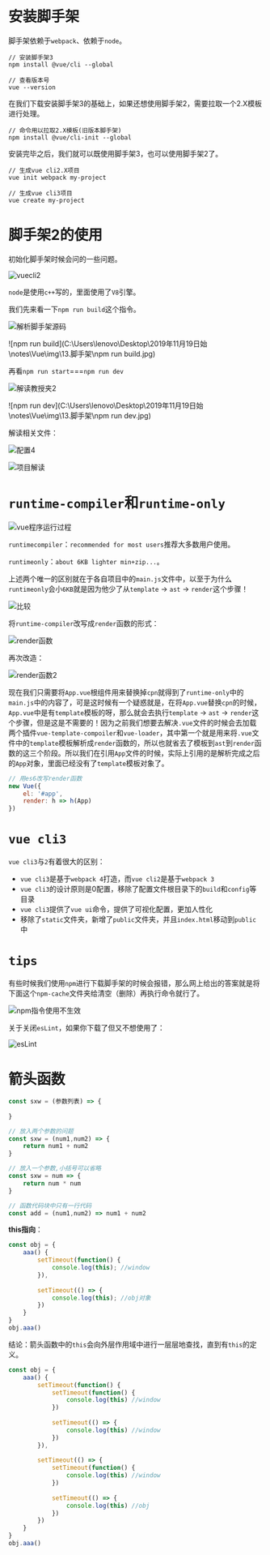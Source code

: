 # 安装脚手架

脚手架依赖于`webpack`、依赖于`node`。

```shell
// 安装脚手架3
npm install @vue/cli --global

// 查看版本号
vue --version
```

在我们下载安装脚手架3的基础上，如果还想使用脚手架2，需要拉取一个2.X模板进行处理。

```shell
// 命令用以拉取2.X模板(旧版本脚手架)
npm install @vue/cli-init --global
```

安装完毕之后，我们就可以既使用脚手架3，也可以使用脚手架2了。

```shell
// 生成vue cli2.X项目
vue init webpack my-project

// 生成vue cli3项目
vue create my-project
```



# 脚手架2的使用

初始化脚手架时候会问的一些问题。

![vuecli2](C:\Users\lenovo\Desktop\2019年11月19日始\notes\Vue\img\13.脚手架\vuecli2.jpg)

`node`是使用`c++`写的，里面使用了`V8`引擎。

我们先来看一下`npm run build`这个指令。

![解析脚手架源码](C:\Users\lenovo\Desktop\2019年11月19日始\notes\Vue\img\13.脚手架\解析脚手架源码.jpg)

![npm run build](C:\Users\lenovo\Desktop\2019年11月19日始\notes\Vue\img\13.脚手架\npm run build.jpg)

再看`npm run start`===`npm run dev`

![解读教授夹2](C:\Users\lenovo\Desktop\2019年11月19日始\notes\Vue\img\13.脚手架\解读教授夹2.jpg)

![npm run dev](C:\Users\lenovo\Desktop\2019年11月19日始\notes\Vue\img\13.脚手架\npm run dev.jpg)

解读相关文件：

![配置4](C:\Users\lenovo\Desktop\2019年11月19日始\notes\Vue\img\13.脚手架\配置4.jpg)

![项目解读](C:\Users\lenovo\Desktop\2019年11月19日始\notes\Vue\img\13.脚手架\项目解读.jpg)



# `runtime-compiler`和`runtime-only`

![vue程序运行过程](C:\Users\lenovo\Desktop\2019年11月19日始\notes\Vue\img\13.脚手架\vue程序运行过程.jpg)

`runtimecompiler`：`recommended for most users`推荐大多数用户使用。

`runtimeonly`：`about 6KB lighter min+zip...`。

上述两个唯一的区别就在于各自项目中的`main.js`文件中，以至于为什么`runtimeonly`会小`6KB`就是因为他少了从`template` -> `ast` -> `render`这个步骤！

![比较](C:\Users\lenovo\Desktop\2019年11月19日始\notes\Vue\img\13.脚手架\比较.jpg)

将`runtime-compiler`改写成`render`函数的形式：

![render函数](C:\Users\lenovo\Desktop\2019年11月19日始\notes\Vue\img\13.脚手架\render函数.jpg)

再次改造：

![render函数2](C:\Users\lenovo\Desktop\2019年11月19日始\notes\Vue\img\13.脚手架\render函数2.jpg)

现在我们只需要将`App.vue`根组件用来替换掉`cpn`就得到了`runtime-only`中的`main.js`中的内容了，可是这时候有一个疑惑就是，在将`App.vue`替换`cpn`的时候，`App.vue`中是有`template`模板的呀，那么就会去执行`template` -> `ast` -> `render`这个步骤，但是这是不需要的！因为之前我们想要去解决`.vue`文件的时候会去加载两个插件`vue-template-compoiler`和`vue-loader`，其中第一个就是用来将`.vue`文件中的`template`模板解析成`render`函数的，所以也就省去了模板到`ast`到`render`函数的这三个阶段。所以我们在引用`App`文件的时候，实际上引用的是解析完成之后的`App`对象，里面已经没有了`template`模板对象了。

```js
// 用es6改写render函数
new Vue({
    el: '#app',
    render: h => h(App)
})
```



# `vue cli3`

`vue cli3`与`2`有着很大的区别：

- `vue cli3`是基于`webpack 4`打造，而`vue cli2`是基于`webpack 3`
- `vue cli3`的设计原则是0配置，移除了配置文件根目录下的`build`和`config`等目录
- `vue cli3`提供了`vue ui`命令，提供了可视化配置，更加人性化
- 移除了`static`文件夹，新增了`public`文件夹，并且`index.html`移动到`public`中



# `tips`

有些时候我们使用`npm`进行下载脚手架的时候会报错，那么网上给出的答案就是将下面这个`npm-cache`文件夹给清空（删除）再执行命令就行了。

![npm指令使用不生效](C:\Users\lenovo\Desktop\2019年11月19日始\notes\Vue\img\13.脚手架\npm指令使用不生效.jpg)

关于关闭`esLint`，如果你下载了但又不想使用了：

![esLint](C:\Users\lenovo\Desktop\2019年11月19日始\notes\Vue\img\13.脚手架\esLint.jpg)

# 箭头函数

```js
const sxw = (参数列表) => {
    
}
```

```js
// 放入两个参数的问题
const sxw = (num1,num2) => {
    return num1 + num2
}
```

```js
// 放入一个参数,小括号可以省略
const sxw = num => {
    return num * num
}
```

```js
// 函数代码块中只有一行代码
const add = (num1,num2) => num1 + num2
```

**this指向**：

```js
const obj = {
    aaa() {
        setTimeout(function() {
            console.log(this); //window
        }),
        
        setTimeout(() => {
            console.log(this); //obj对象
        })
    }
}
obj.aaa()
```

结论：箭头函数中的`this`会向外层作用域中进行一层层地查找，直到有`this`的定义。

```js
const obj = {
    aaa() {
        setTimeout(function() {
        	setTimeout(function() {
                console.log(this) //window
            })
            
            setTimeout(() => {
                console.log(this) //window
            })
        }),
        
        setTimeout(() => {
            setTimeout(function() {
                console.log(this) //window
            })
            
            setTimeout(() => {
                console.log(this) //obj
            })
        })
    }
}
obj.aaa()
```
